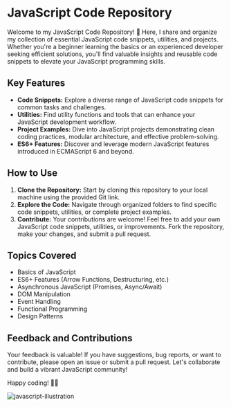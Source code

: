 # JavaScript Code Repository

Welcome to my JavaScript Code Repository! 🚀 Here, I share and organize my collection of essential JavaScript code snippets, utilities, and projects. Whether you're a beginner learning the basics or an experienced developer seeking efficient solutions, you'll find valuable insights and reusable code snippets to elevate your JavaScript programming skills.

## Key Features
- **Code Snippets:** Explore a diverse range of JavaScript code snippets for common tasks and challenges.
- **Utilities:** Find utility functions and tools that can enhance your JavaScript development workflow.
- **Project Examples:** Dive into JavaScript projects demonstrating clean coding practices, modular architecture, and effective problem-solving.
- **ES6+ Features:** Discover and leverage modern JavaScript features introduced in ECMAScript 6 and beyond.

## How to Use
1. **Clone the Repository:** Start by cloning this repository to your local machine using the provided Git link.
2. **Explore the Code:** Navigate through organized folders to find specific code snippets, utilities, or complete project examples.
3. **Contribute:** Your contributions are welcome! Feel free to add your own JavaScript code snippets, utilities, or improvements. Fork the repository, make your changes, and submit a pull request.

## Topics Covered
- Basics of JavaScript
- ES6+ Features (Arrow Functions, Destructuring, etc.)
- Asynchronous JavaScript (Promises, Async/Await)
- DOM Manipulation
- Event Handling
- Functional Programming
- Design Patterns

## Feedback and Contributions
Your feedback is valuable! If you have suggestions, bug reports, or want to contribute, please open an issue or submit a pull request. Let's collaborate and build a vibrant JavaScript community!

Happy coding! 🚀📜


![javascript-illustration](https://github.com/Divyesh032040/JavaScript-/assets/127118175/7ef68122-7d56-42f5-8523-aa0ede575b99)


